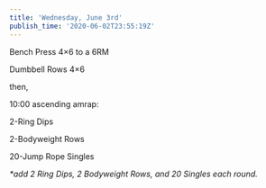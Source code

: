 ```yaml
---
title: 'Wednesday, June 3rd'
publish_time: '2020-06-02T23:55:19Z'
---
```


Bench Press 4×6 to a 6RM

Dumbbell Rows 4×6

then,

10:00 ascending amrap:

2-Ring Dips

2-Bodyweight Rows

20-Jump Rope Singles

*\*add 2 Ring Dips, 2 Bodyweight Rows, and 20 Singles each round.*
